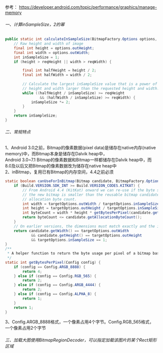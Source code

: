 参考：
https://developer.android.com/topic/performance/graphics/manage-memory<br/>

###### 一、计算inSampleSize，2的幂
```java
public static int calculateInSampleSize(BitmapFactory.Options options, int reqWidth, int reqHeight) {
    // Raw height and width of image
    final int height = options.outHeight;
    final int width = options.outWidth;
    int inSampleSize = 1;
    if (height > reqHeight || width > reqWidth) {

        final int halfHeight = height / 2;
        final int halfWidth = width / 2;
    
        // Calculate the largest inSampleSize value that is a power of 2 and keeps both
        // height and width larger than the requested height and width.
        while ((halfHeight / inSampleSize) >= reqHeight
                && (halfWidth / inSampleSize) >= reqWidth) {
            inSampleSize *= 2;
        }
    }
    return inSampleSize;
}
```
###### 二、常规特点

1、Android 3.0之前，Bitmap的像素数据(pixel data)是储存在native内存(native memory)中，而Bitmap本身是储存在Dalvik heap中，<br/>
Android 3.0~7.1 Bitmap的像素数据和Bitmap一样都储存在Dalvik heap中，而8.0及以后又把Bitmap的像素数据改为储存在native heap中<br/>
2、inBitmap，复用已有Bitmap的内存空间，4.4之前必须
```java
static boolean canUseForInBitmap(Bitmap candidate, BitmapFactory.Options targetOptions) {
    if (Build.VERSION.SDK_INT >= Build.VERSION_CODES.KITKAT) {
        // From Android 4.4 (KitKat) onward we can re-use if the byte size of
        // the new bitmap is smaller than the reusable bitmap candidate
        // allocation byte count.
        int width = targetOptions.outWidth / targetOptions.inSampleSize;
        int height = targetOptions.outHeight / targetOptions.inSampleSize;
        int byteCount = width * height * getBytesPerPixel(candidate.getConfig());
        return byteCount <= candidate.getAllocationByteCount();
    }
    // On earlier versions, the dimensions must match exactly and the inSampleSize must be 1
    return candidate.getWidth() == targetOptions.outWidth
            && candidate.getHeight() == targetOptions.outHeight
            && targetOptions.inSampleSize == 1;
}
/**
 * A helper function to return the byte usage per pixel of a bitmap based on its configuration.
 */
static int getBytesPerPixel(Config config) {
    if (config == Config.ARGB_8888) {
        return 4;
    } else if (config == Config.RGB_565) {
        return 2;
    } else if (config == Config.ARGB_4444) {
        return 2;
    } else if (config == Config.ALPHA_8) {
        return 1;
    }
    return 1;
}
```
3、Config.ARGB_8888格式，一个像素占用4个字节。Config.RGB_565格式，一个像素占用2个字节<br/>

###### 三、加载大图使用BitmapRegionDecoder，可以指定加载该图片的某个Rect矩形区域